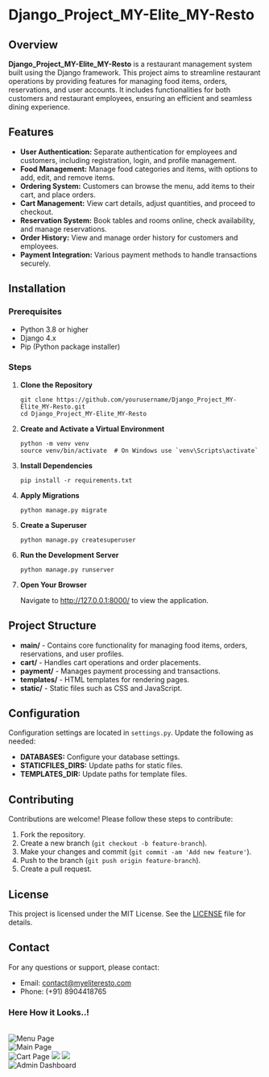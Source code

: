 <h1>Django_Project_MY-Elite_MY-Resto</h1>

<h2>Overview</h2>
<p><strong>Django_Project_MY-Elite_MY-Resto</strong> is a restaurant management system built using the Django framework. This project aims to streamline restaurant operations by providing features for managing food items, orders, reservations, and user accounts. It includes functionalities for both customers and restaurant employees, ensuring an efficient and seamless dining experience.</p>

<h2>Features</h2>
<ul>
    <li><strong>User Authentication:</strong> Separate authentication for employees and customers, including registration, login, and profile management.</li>
    <li><strong>Food Management:</strong> Manage food categories and items, with options to add, edit, and remove items.</li>
    <li><strong>Ordering System:</strong> Customers can browse the menu, add items to their cart, and place orders.</li>
    <li><strong>Cart Management:</strong> View cart details, adjust quantities, and proceed to checkout.</li>
    <li><strong>Reservation System:</strong> Book tables and rooms online, check availability, and manage reservations.</li>
    <li><strong>Order History:</strong> View and manage order history for customers and employees.</li>
    <li><strong>Payment Integration:</strong> Various payment methods to handle transactions securely.</li>
</ul>

<h2>Installation</h2>

<h3>Prerequisites</h3>
<ul>
    <li>Python 3.8 or higher</li>
    <li>Django 4.x</li>
    <li>Pip (Python package installer)</li>
</ul>

<h3>Steps</h3>
<ol>
    <li><strong>Clone the Repository</strong>
        <pre><code>git clone https://github.com/yourusername/Django_Project_MY-Elite_MY-Resto.git
cd Django_Project_MY-Elite_MY-Resto</code></pre>
    </li>
    <li><strong>Create and Activate a Virtual Environment</strong>
        <pre><code>python -m venv venv
source venv/bin/activate  # On Windows use `venv\Scripts\activate`</code></pre>
    </li>
    <li><strong>Install Dependencies</strong>
        <pre><code>pip install -r requirements.txt</code></pre>
    </li>
    <li><strong>Apply Migrations</strong>
        <pre><code>python manage.py migrate</code></pre>
    </li>
    <li><strong>Create a Superuser</strong>
        <pre><code>python manage.py createsuperuser</code></pre>
    </li>
    <li><strong>Run the Development Server</strong>
        <pre><code>python manage.py runserver</code></pre>
    </li>
    <li><strong>Open Your Browser</strong>
        <p>Navigate to <a href="http://127.0.0.1:8000/" target="_blank">http://127.0.0.1:8000/</a> to view the application.</p>
    </li>
</ol>

<h2>Project Structure</h2>
<ul>
    <li><strong>main/</strong> - Contains core functionality for managing food items, orders, reservations, and user profiles.</li>
    <li><strong>cart/</strong> - Handles cart operations and order placements.</li>
    <li><strong>payment/</strong> - Manages payment processing and transactions.</li>
    <li><strong>templates/</strong> - HTML templates for rendering pages.</li>
    <li><strong>static/</strong> - Static files such as CSS and JavaScript.</li>
</ul>

<h2>Configuration</h2>
<p>Configuration settings are located in <code>settings.py</code>. Update the following as needed:</p>
<ul>
    <li><strong>DATABASES:</strong> Configure your database settings.</li>
    <li><strong>STATICFILES_DIRS:</strong> Update paths for static files.</li>
    <li><strong>TEMPLATES_DIR:</strong> Update paths for template files.</li>
</ul>

<h2>Contributing</h2>
<p>Contributions are welcome! Please follow these steps to contribute:</p>
<ol>
    <li>Fork the repository.</li>
    <li>Create a new branch (<code>git checkout -b feature-branch</code>).</li>
    <li>Make your changes and commit (<code>git commit -am 'Add new feature'</code>).</li>
    <li>Push to the branch (<code>git push origin feature-branch</code>).</li>
    <li>Create a pull request.</li>
</ol>

<h2>License</h2>
<p>This project is licensed under the MIT License. See the <a href="LICENSE">LICENSE</a> file for details.</p>

<h2>Contact</h2>
<p>For any questions or support, please contact:</p>
<ul>
    <li>Email: <a href="mailto:contact@myeliteresto.com">contact@myeliteresto.com</a></li>
    <li>Phone: (+91) 8904418765</li>
</ul>

<h3>Here How it Looks..!</h3>
<br>
        <img src="https://github.com/user-attachments/assets/a59f885f-987a-4a09-80e7-f00631091714" alt="Menu Page" style="max-width: 100%; height: auto;">
<br>
<img src="https://github.com/user-attachments/assets/c5e27f9f-7e20-4dc0-864f-94d1d4b6aa30" alt="Main Page" style="max-width: 100%; height: auto;">
<br>
    <img src="https://github.com/user-attachments/assets/298199ea-f39e-4b61-b23f-95ae377786c9" alt="Cart Page" style="max-width: 100%; height: auto;">
  <img src="![Screenshot 2024-07-24 172811](https://github.com/user-attachments/assets/5b75fec3-4d7d-4bcc-a727-f47d08358d14)">
  <img src="![Screenshot 2024-07-24 173013](https://github.com/user-attachments/assets/74335e1c-3a8b-48e7-a4f7-0389cfbc3628)">
<br>
    <img src="https://github.com/user-attachments/assets/8c1e0005-b062-450a-9d1e-5c000f16c53b" alt="Admin Dashboard" style="max-width: 100%; height: auto;">

